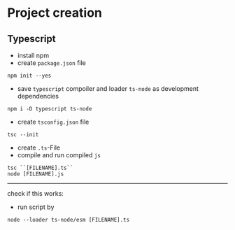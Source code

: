 # Project creation

## Typescript
- install npm
- create ``package.json`` file
``` batch
npm init --yes
```
- save ``typescript`` compoiler and loader ``ts-node`` as development dependencies
``` batch
npm i -D typescript ts-node
```
- create `tsconfig.json` file
``` batch
tsc --init
```
- create `.ts`-File
- compile and run compiled ``js``
``` batch
tsc ``[FILENAME].ts``
node [FILENAME].js
```

---
check if this works:
- run script by
``` batch
node --loader ts-node/esm [FILENAME].ts
```